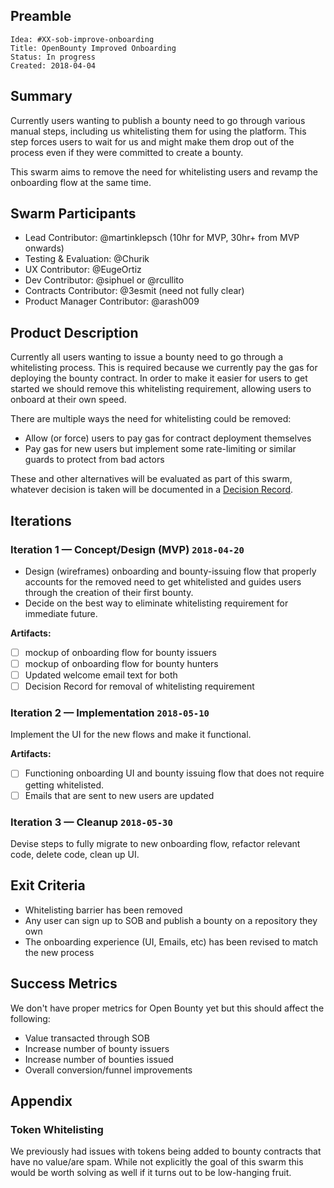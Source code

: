 ## Preamble

    Idea: #XX-sob-improve-onboarding
    Title: OpenBounty Improved Onboarding
    Status: In progress
    Created: 2018-04-04

## Summary

Currently users wanting to publish a bounty need to go through various manual steps, including us whitelisting them for using the platform. This step forces users to wait for us and might make them drop out of the process even if they were committed to create a bounty.

This swarm aims to remove the need for whitelisting users and revamp the onboarding flow at the same time.

## Swarm Participants

- Lead Contributor: @martinklepsch (10hr for MVP, 30hr+ from MVP onwards)
- Testing & Evaluation: @Churik
- UX Contributor: @EugeOrtiz 
- Dev Contributor: @siphuel or @rcullito
- Contracts Contributor: @3esmit (need not fully clear)
- Product Manager Contributor: @arash009

## Product Description

Currently all users wanting to issue a bounty need to go through a whitelisting process. This is required because we currently pay the gas for deploying the bounty contract. In order to make it easier for users to get started we should remove this whitelisting requirement, allowing users to onboard at their own speed.

There are multiple ways the need for whitelisting could be removed:

- Allow (or force) users to pay gas for contract deployment themselves
- Pay gas for new users but implement some rate-limiting or similar guards to protect from bad actors

These and other alternatives will be evaluated as part of this swarm, whatever decision is taken will be documented in a [Decision Record](https://github.com/status-im/open-bounty/blob/develop/doc/decisions/0001-record-decisions.md). 

## Iterations

### Iteration 1 — Concept/Design (MVP) `2018-04-20`

- Design (wireframes) onboarding and bounty-issuing flow that properly accounts for the removed need to get whitelisted and guides users through the creation of their first bounty.
- Decide on the best way to eliminate whitelisting requirement for immediate future.

**Artifacts:**  

- [ ] mockup of onboarding flow for bounty issuers
- [ ] mockup of onboarding flow for bounty hunters
- [ ] Updated welcome email text for both
- [ ] Decision Record for removal of whitelisting requirement

### Iteration 2 — Implementation `2018-05-10`

Implement the UI for the new flows and make it functional. 

**Artifacts:** 

- [ ] Functioning onboarding UI and bounty issuing flow that does not require getting whitelisted.
- [ ] Emails that are sent to new users are updated

### Iteration 3 — Cleanup `2018-05-30`

Devise steps to fully migrate to new onboarding flow, refactor relevant code, delete code, clean up UI.

## Exit Criteria
- Whitelisting barrier has been removed
- Any user can sign up to SOB and publish a bounty on a repository they own
- The onboarding experience (UI, Emails, etc) has been revised to match the new process

## Success Metrics
We don't have proper metrics for Open Bounty yet but this should affect the following:

- Value transacted through SOB
- Increase number of bounty issuers
- Increase number of bounties issued
- Overall conversion/funnel improvements

## Appendix

### Token Whitelisting

We previously had issues with tokens being added to bounty contracts that have no value/are spam. While not explicitly the goal of this swarm this would be worth solving as well if it turns out to be low-hanging fruit.
